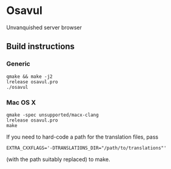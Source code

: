 # Osavul

Unvanquished server browser

## Build instructions
### Generic
```
qmake && make -j2
lrelease osavul.pro
./osavul
```

### Mac OS X
```
qmake -spec unsupported/macx-clang
lrelease osavul.pro
make
```

If you need to hard-code a path for the translation files, pass
```
EXTRA_CXXFLAGS='-DTRANSLATIONS_DIR="/path/to/translations"'
```
(with the path suitably replaced) to make.
